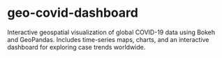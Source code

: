 # geo-covid-dashboard
Interactive geospatial visualization of global COVID-19 data using Bokeh and GeoPandas. Includes time-series maps, charts, and an interactive dashboard for exploring case trends worldwide.
